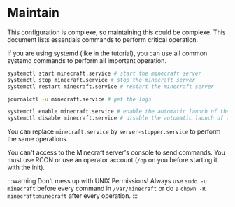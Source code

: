 # Maintain

This configuration is complexe, so maintaining this could be complexe.
This document lists essentials commands to perform critical operation.

If you are using systemd (like in the tutorial), you can use all common systemd commands to perform all important 
operation.
```bash
systemctl start minecraft.service # start the minecraft server
systemctl stop minecraft.service # stop the minecraft server
systemctl restart minecraft.service # restart the minecraft server

journalctl -u minecraft.service # get the logs

systemctl enable minecraft.service # enable the automatic launch of the minecraft server
systemctl disable minecraft.service # disable the automatic launch of the minecraft server
```
You can replace `minecraft.service` by `server-stopper.service` to perform the same operations.

You can't access to the Minecraft server's console to send commands.
You must use RCON or use an operator account (`/op` on you before starting it with the init).

:::warning Don't mess up with UNIX Permissions!
Always use `sudo -u minecraft` before every command in `/var/minecraft` or do a `chown -R minecraft:minecraft` after
every operation.
:::